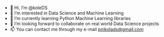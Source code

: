- 👋 Hi, I’m @koleDS
- 👀 I’m interested in Data Science and Machine Learning
- 🌱 I’m currently learning Python Machine Learning libraries
- 💞️ I’m looking forward to collaborate on real world Data Science projects
- 📫 You can contact me through my e-mail pnikolads@gmail.com

<!---
koleDS/koleDS is a ✨ special ✨ repository because its `README.md` (this file) appears on your GitHub profile.
You can click the Preview link to take a look at your changes.
--->
